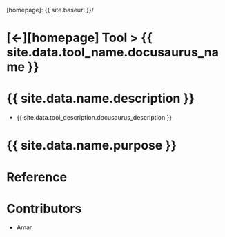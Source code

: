 ---
---


[//]: #(Reference)
[homepage]:   {{ site.baseurl }}/

# [&larr;][homepage] Tool > {{ site.data.tool_name.docusaurus_name }}
# {{ site.data.name.description }}
- {{ site.data.tool_description.docusaurus_description }}

# {{ site.data.name.purpose }}

# Reference

# Contributors
- Amar